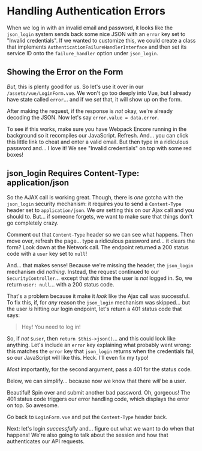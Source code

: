 # Handling Authentication Errors

When we log in with an invalid email and password, it looks like the `json_login`
system sends back some nice JSON with an `error` key set to "Invalid
credentials". If we wanted to customize this, we could create a class that implements
`AuthenticationFailureHandlerInterface` and then set its service ID onto the
`failure_handler` option under `json_login`.

## Showing the Error on the Form

*But*, this is plenty good for us. So let's use it over in our
`/assets/vue/LoginForm.vue`. We won't go too deeply into Vue, but I already have
state called `error`... and if we *set* that, it will show up on the form.

After making the request, if the response is *not* okay, we're already decoding
the JSON. Now let's say `error.value = data.error`.

To see if this works, make sure you have Webpack Encore running in the background
so it recompiles our JavaScript. Refresh. And... you can click this little
link to cheat and enter a valid email. But then type in a ridiculous password and...
I love it! We see "Invalid credentials" on top with some red boxes!

## json_login Requires Content-Type: application/json

So the AJAX call is working great. Though, there is *one* gotcha with the `json_login`
security mechanism: it requires you to send a `Content-Type` header set to
`application/json`. We *are* setting this on our Ajax call and you should
to. But... if someone forgets, we want to make sure that things don't go completely
crazy.

Comment out that `Content-Type` header so we can see what happens. Then move over,
refresh the page... type a ridiculous password and... it clears the form? Look
down at the Network call. The endpoint returned a 200 status code with a `user`
key set to `null`!

And... that makes sense! Because we're missing the header, the `json_login` mechanism
did *nothing*. Instead, the request continued to our `SecurityController`... except
that *this* time the user is *not* logged in. So, we return `user: null`... with
a 200 status code.

That's a problem because it make it *look* like the Ajax call was successful. To fix
this, if, for *any* reason the `json_login` mechanism was skipped... but the user
*is* hitting our login endpoint, let's return a 401 status code that says:

> Hey! You need to log in!

So, if *not* `$user`, then `return $this->json()`... and this could look like anything.
Let's include an `error` key explaining what probably went wrong: this matches the
`error` key that `json_login` returns when the credentials fail, so our JavaScript
will like this. Heck. I'll even fix my typo!

*Most* importantly, for the second argument, pass a 401 for the status code.

Below, we can simplify... because now we know that there *will* be a user.

Beautiful! Spin over and submit another bad password. Oh, gorgeous! The 401 status
code triggers our error handling code, which displays the error on top. So awesome.

Go back to `LoginForm.vue` and put the `Content-Type` header back.

Next: let's login *successfully* and... figure out what we want to do when that
happens! We're also going to talk about the session and how that authenticates our
API requests.
